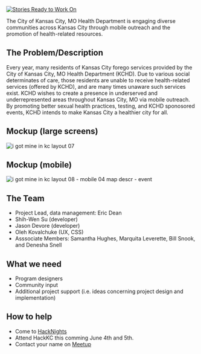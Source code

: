 [![Stories Ready to Work On](https://badge.waffle.io/zmon/team3.svg?label=ready&title=Cards%20Ready%20To%20Work%20On)](https://waffle.io/zmon/team3)

The City of Kansas City, MO Health Department is engaging diverse communities across Kansas City through mobile outreach and the promotion of health-related resources.

## The Problem/Description
Every year, many residents of Kansas City forego services provided by the City of Kansas City, MO Health Department (KCHD). Due to various social determinates of care, those residents are unable to receive health-related services (offered by KCHD), and are many times unaware such services exist.  KCHD wishes to create a presence in underserved and underrepresented areas throughout Kansas City, MO via mobile outreach.  By promoting better sexual health practices, testing, and KCHD sponosored events, KCHD intends to make Kansas City a healthier city for all.  

## Mockup (large screens)

![i got mine in kc layout 07](https://cloud.githubusercontent.com/assets/10410203/16285927/af98329e-389e-11e6-85e4-898f880c55dd.png)

## Mockup (mobile)

![i got mine in kc layout 08 - mobile 04 map descr - event](https://cloud.githubusercontent.com/assets/10410203/16285846/36d1369e-389e-11e6-999e-f5cc11fd17ec.png)

## The Team

* Project Lead, data management: Eric Dean
* Shih-Wen Su (developer)
* Jason Devore (developer)
* Oleh Kovalchuke (UX, CSS)
* Asssociate Members:  Samantha Hughes, Marquita Leverette, Bill Snook, and Denesha Snell

## What we need

* Program designers
* Community input
* Additional project support (i.e. ideas concerning project design and implementation)


## How to help

* Come to [HackNights](http://www.meetup.com/KCBrigade/)
* Attend HackKC this comming June 4th and 5th.
* Contact your name on [Meetup](http://www.meetup.com/KCBrigade/)
